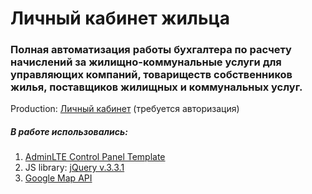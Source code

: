 # Личный кабинет жильца #
### Полная автоматизация работы бухгалтера по расчету начислений за жилищно-коммунальные услуги для управляющих компаний, товариществ собственников жилья, поставщиков жилищных и коммунальных услуг. ####
Production: [Личный кабинет](http://37.18.75.52/oh_test/) (требуется авторизация)
##### В работе использовались: #####

1. [AdminLTE Control Panel Template](https://adminlte.io/)
2. JS library: [jQuery v.3.3.1](https://jquery.com/)
3. [Google Map API](https://cloud.google.com/maps-platform/)
